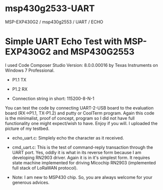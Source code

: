 # msp430g2533-UART
MSP-EXP430G2 / msp430g2553 / UART / ECHO

# Simple UART Echo Test with MSP-EXP430G2 and MSP430G2553
I used Code Composer Studio Version: 8.0.0.00016 by Texas Instruments on Windows 7 Professional. 

* P1.1 TX

* P1.2 RX

* Connection string in short: 115200-8-N-1

You can test the code by connecting UART-2-USB board to the evaluation board (RX->P1.1, TX-P1.2) and putty or CoolTerm program. Again this code is the minimalist, proof of concept, program so I did not have full functionality one might expect/wish to have. Enjoy if you will. I uploaded the picture of my testbed.

* echo_uart.c: Simplely echo the character as it received.

* cmd_uart.c: This is the test of command-reply transaction through the UART port. Yes, oddly it is what in its reverse form because I am developing RN2903 driver. Again it is in it's simplest form. It requires state machine implemented for driving Micochip RN2903 (implemented full stack of LoRaWAN protocol). 


* Note: I am new to MSP430 chip. So, you are always welcome for your generous advices.
